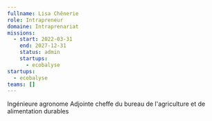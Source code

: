 ```yaml
---
fullname: Lisa Chênerie
role: Intrapreneur
domaine: Intraprenariat
missions:
  - start: 2022-03-31
    end: 2027-12-31
    status: admin
    startups:
      - ecobalyse
startups:
  - ecobalyse
teams: []
---
```

Ingénieure agronome Adjointe cheffe du bureau de l'agriculture et de alimentation durables
